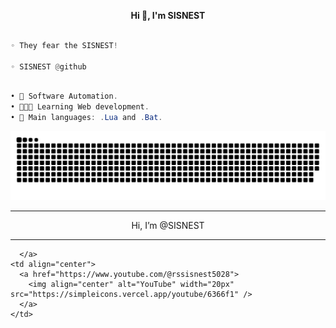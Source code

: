 <p align='center'>
  <b>Hi 👋, I'm SISNEST</b><br>

```py

◦ They fear the SISNEST!

◦ SISNEST @github

```
```csharp

• 🤖 Software Automation.
• 👨🏻‍💻 Learning Web development.
• 🌟 Main languages: .Lua and .Bat.
```


<div align="center">
  <img  src="https://github.com/1999AZZAR/1999AZZAR/blob/main/resources/img/grid-snake.svg"
       alt="snake" /></a>
</div>

--------------------------------------
										
 <p align="center"> Hi, I’m @SISNEST

--------------------------------------

      </a>
    <td align="center">
      <a href="https://www.youtube.com/@rssisnest5028">
        <img align="center" alt="YouTube" width="20px" src="https://simpleicons.vercel.app/youtube/6366f1" />
      </a>
    </td>


